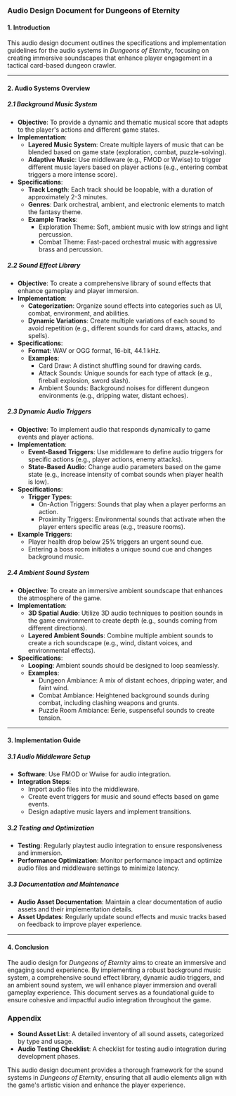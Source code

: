 ### Audio Design Document for Dungeons of Eternity

#### 1. Introduction
This audio design document outlines the specifications and implementation guidelines for the audio systems in *Dungeons of Eternity*, focusing on creating immersive soundscapes that enhance player engagement in a tactical card-based dungeon crawler.

---

#### 2. Audio Systems Overview

##### 2.1 Background Music System
- **Objective**: To provide a dynamic and thematic musical score that adapts to the player's actions and different game states.
- **Implementation**:
  - **Layered Music System**: Create multiple layers of music that can be blended based on game state (exploration, combat, puzzle-solving).
  - **Adaptive Music**: Use middleware (e.g., FMOD or Wwise) to trigger different music layers based on player actions (e.g., entering combat triggers a more intense score).
- **Specifications**:
  - **Track Length**: Each track should be loopable, with a duration of approximately 2-3 minutes.
  - **Genres**: Dark orchestral, ambient, and electronic elements to match the fantasy theme.
  - **Example Tracks**: 
    - Exploration Theme: Soft, ambient music with low strings and light percussion.
    - Combat Theme: Fast-paced orchestral music with aggressive brass and percussion.

##### 2.2 Sound Effect Library
- **Objective**: To create a comprehensive library of sound effects that enhance gameplay and player immersion.
- **Implementation**:
  - **Categorization**: Organize sound effects into categories such as UI, combat, environment, and abilities.
  - **Dynamic Variations**: Create multiple variations of each sound to avoid repetition (e.g., different sounds for card draws, attacks, and spells).
- **Specifications**:
  - **Format**: WAV or OGG format, 16-bit, 44.1 kHz.
  - **Examples**:
    - Card Draw: A distinct shuffling sound for drawing cards.
    - Attack Sounds: Unique sounds for each type of attack (e.g., fireball explosion, sword slash).
    - Ambient Sounds: Background noises for different dungeon environments (e.g., dripping water, distant echoes).

##### 2.3 Dynamic Audio Triggers
- **Objective**: To implement audio that responds dynamically to game events and player actions.
- **Implementation**:
  - **Event-Based Triggers**: Use middleware to define audio triggers for specific actions (e.g., player actions, enemy attacks).
  - **State-Based Audio**: Change audio parameters based on the game state (e.g., increase intensity of combat sounds when player health is low).
- **Specifications**:
  - **Trigger Types**: 
    - On-Action Triggers: Sounds that play when a player performs an action.
    - Proximity Triggers: Environmental sounds that activate when the player enters specific areas (e.g., treasure rooms).
- **Example Triggers**:
  - Player health drop below 25% triggers an urgent sound cue.
  - Entering a boss room initiates a unique sound cue and changes background music.

##### 2.4 Ambient Sound System
- **Objective**: To create an immersive ambient soundscape that enhances the atmosphere of the game.
- **Implementation**:
  - **3D Spatial Audio**: Utilize 3D audio techniques to position sounds in the game environment to create depth (e.g., sounds coming from different directions).
  - **Layered Ambient Sounds**: Combine multiple ambient sounds to create a rich soundscape (e.g., wind, distant voices, and environmental effects).
- **Specifications**:
  - **Looping**: Ambient sounds should be designed to loop seamlessly.
  - **Examples**:
    - Dungeon Ambiance: A mix of distant echoes, dripping water, and faint wind.
    - Combat Ambiance: Heightened background sounds during combat, including clashing weapons and grunts.
    - Puzzle Room Ambiance: Eerie, suspenseful sounds to create tension.

---

#### 3. Implementation Guide

##### 3.1 Audio Middleware Setup
- **Software**: Use FMOD or Wwise for audio integration.
- **Integration Steps**:
  - Import audio files into the middleware.
  - Create event triggers for music and sound effects based on game events.
  - Design adaptive music layers and implement transitions.

##### 3.2 Testing and Optimization
- **Testing**: Regularly playtest audio integration to ensure responsiveness and immersion.
- **Performance Optimization**: Monitor performance impact and optimize audio files and middleware settings to minimize latency.

##### 3.3 Documentation and Maintenance
- **Audio Asset Documentation**: Maintain a clear documentation of audio assets and their implementation details.
- **Asset Updates**: Regularly update sound effects and music tracks based on feedback to improve player experience.

---

#### 4. Conclusion
The audio design for *Dungeons of Eternity* aims to create an immersive and engaging sound experience. By implementing a robust background music system, a comprehensive sound effect library, dynamic audio triggers, and an ambient sound system, we will enhance player immersion and overall gameplay experience. This document serves as a foundational guide to ensure cohesive and impactful audio integration throughout the game.

### Appendix
- **Sound Asset List**: A detailed inventory of all sound assets, categorized by type and usage.
- **Audio Testing Checklist**: A checklist for testing audio integration during development phases.

This audio design document provides a thorough framework for the sound systems in *Dungeons of Eternity*, ensuring that all audio elements align with the game's artistic vision and enhance the player experience.